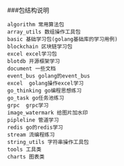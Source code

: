 ###包结构说明

    algorithm 常用算法包
    array_utils 数组操作工具包
    basic 基础学习包(golang基础库的学习用例)
    blockchain 区块链学习包
    excel excel学习包
    blotdb 开源框架学习
    document 一些文档
    event_bus golang的event_bus
    excel  golang操作excel学习
    go_thinking go编程思想练习
    go_task go任务池练习
    grpc  grpc学习
    image_watermark 给图片加水印
    pipleline 管道学习
    redis go的redis学习
    stream 流编程练习
    string_utils 字符串操作工具包
    tools 工具类
    charts 图表类
    